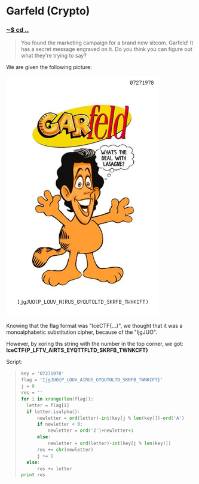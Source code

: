 # Garfeld (Crypto)

### [~$ cd ..](../)

> You found the marketing campaign for a brand new sitcom. Garfeld!
> It has a secret message engraved on it.
> Do you think you can figure out what they're trying to say?

We are given the following picture:

![garfeld.png](garfeld.png)

Knowing that the flag format was "IceCTF{...}", we thought that it was a monoalphabetic substitution cipher, because of the "IjgJUO".

However, by xoring ths string with the number in the top corner, we got: **IceCTF{P_LFTV_AIRTS_EYQTTFLTD_SKRFB_TWNKCFT}**

Script:

> ```python
>key = '07271978'
>flag = 'IjgJUO{P_LOUV_AIRUS_GYQUTOLTD_SKRFB_TWNKCFT}'
>j = 0
>res = ''
>for i in xrange(len(flag)):
>	letter = flag[i]
>	if letter.isalpha():
>		newletter = ord(letter)-int(key[j % len(key)])-ord('A')
>		if newletter < 0:
>			newletter = ord('Z')+newletter+1
>		else:
>			newletter = ord(letter)-int(key[j % len(key)])
>		res += chr(newletter)
>		j += 1
>	else:
>		res += letter
>print res
> ```
